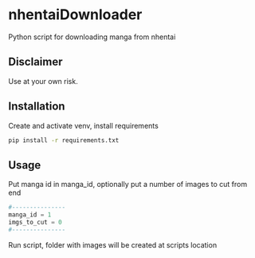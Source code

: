 # nhentaiDownloader

Python script for downloading manga from nhentai

## Disclaimer
Use at your own risk.

## Installation

Create and activate venv, install requirements

```bash
pip install -r requirements.txt
```

## Usage
Put manga id in manga_id, optionally put a number of images to cut from end
```python
#---------------
manga_id = 1
imgs_to_cut = 0
#---------------
```
Run script, folder with images will be created at scripts location
